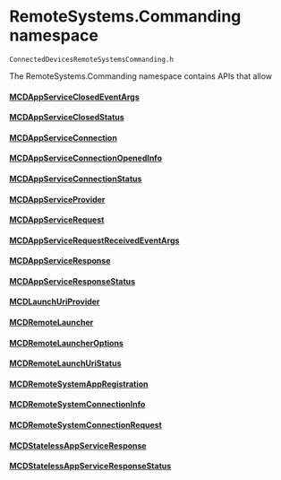# RemoteSystems.Commanding namespace
```
ConnectedDevicesRemoteSystemsCommanding.h
```

The RemoteSystems.Commanding namespace contains APIs that allow 

#### [MCDAppServiceClosedEventArgs](MCDAppServiceClosedEventArgs.md)
#### [MCDAppServiceClosedStatus](MCDAppServiceClosedStatus.md)
#### [MCDAppServiceConnection](MCDAppServiceConnection.md)
#### [MCDAppServiceConnectionOpenedInfo](MCDAppServiceConnectionOpenedInfo.md)
#### [MCDAppServiceConnectionStatus](MCDAppServiceConnectionStatus.md)
#### [MCDAppServiceProvider](MCDAppServiceProvider.md)
#### [MCDAppServiceRequest](MCDAppServiceRequest.md)
#### [MCDAppServiceRequestReceivedEventArgs](MCDAppServiceRequestReceivedEventArgs.md)
#### [MCDAppServiceResponse](MCDAppServiceResponse.md)
#### [MCDAppServiceResponseStatus](MCDAppServiceResponseStatus.md)
#### [MCDLaunchUriProvider](MCDLaunchUriProvider.md)
#### [MCDRemoteLauncher](MCDRemoteLauncher.md)
#### [MCDRemoteLauncherOptions](MCDRemoteLauncherOptions.md)
#### [MCDRemoteLaunchUriStatus](MCDRemoteLaunchUriStatus.md)
#### [MCDRemoteSystemAppRegistration](MCDRemoteSystemAppRegistration.md)
#### [MCDRemoteSystemConnectionInfo](MCDRemoteSystemConnectionInfo.md)
#### [MCDRemoteSystemConnectionRequest](MCDRemoteSystemConnectionRequest.md)
#### [MCDStatelessAppServiceResponse](MCDStatelessAppServiceResponse.md)
#### [MCDStatelessAppServiceResponseStatus](MCDStatelessAppServiceResponseStatus.md)